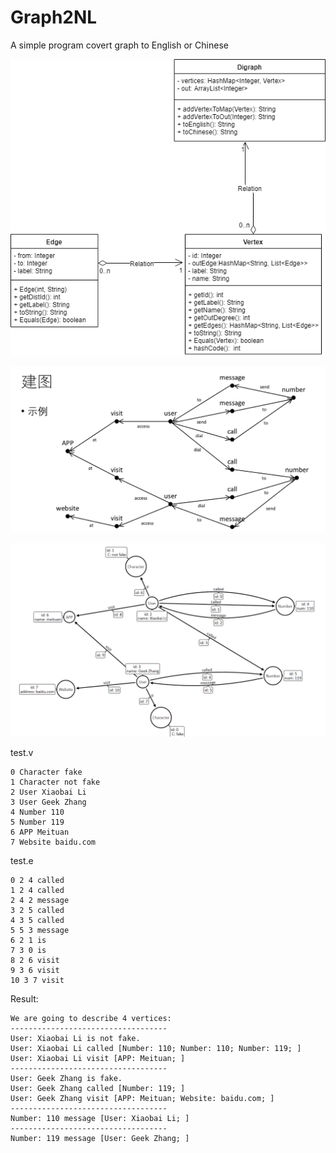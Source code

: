# Graph2NL
A simple program covert graph to English or Chinese

![](diagrams/G2NL.png)



![](diagrams/concept.png)



![](diagrams/real.png)

test.v

```
0 Character fake
1 Character not fake
2 User Xiaobai Li
3 User Geek Zhang
4 Number 110
5 Number 119
6 APP Meituan
7 Website baidu.com

```

test.e

```
0 2 4 called
1 2 4 called
2 4 2 message
3 2 5 called
4 3 5 called
5 5 3 message
6 2 1 is
7 3 0 is
8 2 6 visit
9 3 6 visit
10 3 7 visit
```

Result:

```
We are going to describe 4 vertices:
-----------------------------------
User: Xiaobai Li is not fake.
User: Xiaobai Li called [Number: 110; Number: 110; Number: 119; ]
User: Xiaobai Li visit [APP: Meituan; ]
-----------------------------------
User: Geek Zhang is fake.
User: Geek Zhang called [Number: 119; ]
User: Geek Zhang visit [APP: Meituan; Website: baidu.com; ]
-----------------------------------
Number: 110 message [User: Xiaobai Li; ]
-----------------------------------
Number: 119 message [User: Geek Zhang; ]
```

